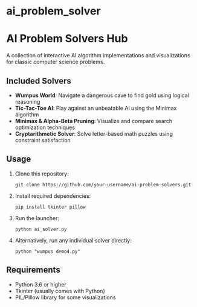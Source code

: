# ai_problem_solver
   # AI Problem Solvers Hub

   A collection of interactive AI algorithm implementations and visualizations for classic computer science problems.

   ## Included Solvers

   - **Wumpus World**: Navigate a dangerous cave to find gold using logical reasoning
   - **Tic-Tac-Toe AI**: Play against an unbeatable AI using the Minimax algorithm
   - **Minimax & Alpha-Beta Pruning**: Visualize and compare search optimization techniques
   - **Cryptarithmetic Solver**: Solve letter-based math puzzles using constraint satisfaction

   ## Usage

   1. Clone this repository:
      ```
      git clone https://github.com/your-username/ai-problem-solvers.git
      ```

   2. Install required dependencies:
      ```
      pip install tkinter pillow
      ```

   3. Run the launcher:
      ```
      python ai_solver.py
      ```

   4. Alternatively, run any individual solver directly:
      ```
      python "wumpus demo4.py"
      ```

   ## Requirements

   - Python 3.6 or higher
   - Tkinter (usually comes with Python)
   - PIL/Pillow library for some visualizations
